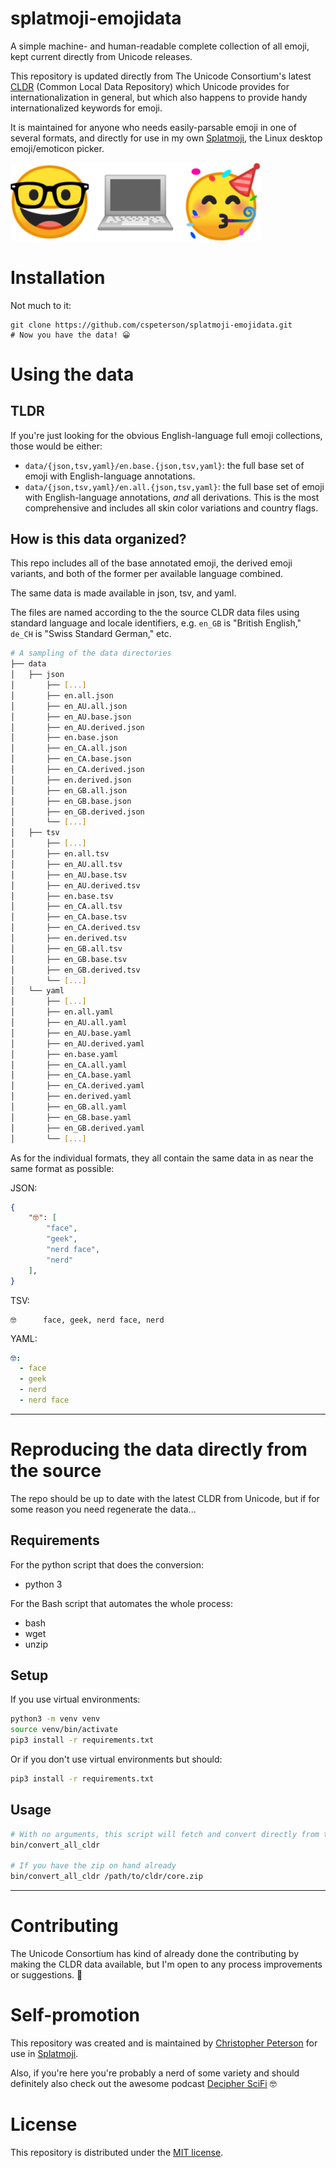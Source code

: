 splatmoji-emojidata
===================

A simple machine- and human-readable complete collection of all emoji, kept current directly from Unicode releases.

This repository is updated directly from The Unicode Consortium's latest [CLDR] (Common Local Data Repository) which Unicode provides for internationalization in general, but which also happens to provide handy internationalized keywords for emoji.

It is maintained for anyone who needs easily-parsable emoji in one of several formats, and directly for use in my own [Splatmoji], the Linux desktop emoji/emoticon picker.

<img src="assets/logo.png" width="400">

# Installation

Not much to it:

```
git clone https://github.com/cspeterson/splatmoji-emojidata.git
# Now you have the data! 😀
```

# Using the data

## TLDR

If you're just looking for the obvious English-language full emoji collections, those would be either:

* `data/{json,tsv,yaml}/en.base.{json,tsv,yaml}`: the full base set of emoji with English-language annotations.
* `data/{json,tsv,yaml}/en.all.{json,tsv,yaml}`: the full base set of emoji with English-language annotations, *and* all derivations. This is the most comprehensive and includes all skin color variations and country flags.

## How is this data organized?

This repo includes all of the base annotated emoji, the derived emoji variants, and both of the former per available language combined.

The same data is made available in json, tsv, and yaml.

The files are named according to the the source CLDR data files using standard language and locale identifiers, e.g. `en_GB` is "British English," `de_CH` is "Swiss Standard German," etc.

```sh
# A sampling of the data directories
├── data
│   ├── json
│       ├── [...]
│       ├── en.all.json
│       ├── en_AU.all.json
│       ├── en_AU.base.json
│       ├── en_AU.derived.json
│       ├── en.base.json
│       ├── en_CA.all.json
│       ├── en_CA.base.json
│       ├── en_CA.derived.json
│       ├── en.derived.json
│       ├── en_GB.all.json
│       ├── en_GB.base.json
│       ├── en_GB.derived.json
│       └── [...]
│   ├── tsv
│       ├── [...]
│       ├── en.all.tsv
│       ├── en_AU.all.tsv
│       ├── en_AU.base.tsv
│       ├── en_AU.derived.tsv
│       ├── en.base.tsv
│       ├── en_CA.all.tsv
│       ├── en_CA.base.tsv
│       ├── en_CA.derived.tsv
│       ├── en.derived.tsv
│       ├── en_GB.all.tsv
│       ├── en_GB.base.tsv
│       ├── en_GB.derived.tsv
│       └── [...]
│   └── yaml
│       ├── [...]
│       ├── en.all.yaml
│       ├── en_AU.all.yaml
│       ├── en_AU.base.yaml
│       ├── en_AU.derived.yaml
│       ├── en.base.yaml
│       ├── en_CA.all.yaml
│       ├── en_CA.base.yaml
│       ├── en_CA.derived.yaml
│       ├── en.derived.yaml
│       ├── en_GB.all.yaml
│       ├── en_GB.base.yaml
│       ├── en_GB.derived.yaml
│       └── [...]
```

As for the individual formats, they all contain the same data in as near the same format as possible:

JSON:

```json
{
    "🤓": [
        "face",
        "geek",
        "nerd face",
        "nerd"
    ],
}
```

TSV:

```
🤓      face, geek, nerd face, nerd
```

YAML:

```yaml
🤓:
  - face
  - geek
  - nerd
  - nerd face
```

--------------------------------

# Reproducing the data directly from the source

The repo should be up to date with the latest CLDR from Unicode, but if for some reason you need regenerate the data...

## Requirements

For the python script that does the conversion:

* python 3

For the Bash script that automates the whole process:

* bash
* wget
* unzip

## Setup

If you use virtual environments:

```sh
python3 -m venv venv
source venv/bin/activate
pip3 install -r requirements.txt
```

Or if you don't use virtual environments but should:

```sh
pip3 install -r requirements.txt
```


## Usage

```sh
# With no arguments, this script will fetch and convert directly from the latest CLDR zip:
bin/convert_all_cldr

# If you have the zip on hand already
bin/convert_all_cldr /path/to/cldr/core.zip
```

--------------------------------

# Contributing

The Unicode Consortium has kind of already done the contributing by making the CLDR data available, but I'm open to any process improvements or suggestions. 🙂

# Self-promotion

This repository was created and is maintained by [Christopher Peterson] for use in [Splatmoji].

Also, if you're here you're probably a nerd of some variety and should definitely also check out the awesome podcast [Decipher SciFi] 🤓

# License

This repository is distributed under the [MIT license](LICENSE.md).

[CLDR]: http://cldr.unicode.org/index/downloads
[Christopher Peterson]: https://chrispeterson.info
[Splatmoji]: https://github.com/cspeterson/splatmoji
[Decipher SciFi]: https://decipherscifi.com
